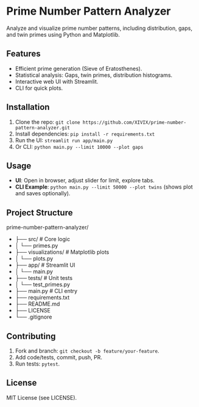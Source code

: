 # Prime Number Pattern Analyzer

Analyze and visualize prime number patterns, including distribution, gaps, and twin primes using Python and Matplotlib.

## Features
- Efficient prime generation (Sieve of Eratosthenes).
- Statistical analysis: Gaps, twin primes, distribution histograms.
- Interactive web UI with Streamlit.
- CLI for quick plots.

## Installation
1. Clone the repo: `git clone https://github.com/XIVIX/prime-number-pattern-analyzer.git`
2. Install dependencies: `pip install -r requirements.txt`
3. Run the UI: `streamlit run app/main.py`
4. Or CLI: `python main.py --limit 10000 --plot gaps`

## Usage
- **UI**: Open in browser, adjust slider for limit, explore tabs.
- **CLI Example**: `python main.py --limit 50000 --plot twins` (shows plot and saves optionally).

## Project Structure
prime-number-pattern-analyzer/
- ├── src/                 # Core logic
- │   └── primes.py
- ├── visualizations/      # Matplotlib plots
- │   └── plots.py
- ├── app/                 # Streamlit UI
- │   └── main.py
- ├── tests/               # Unit tests
- │   └── test_primes.py
- ├── main.py              # CLI entry
- ├── requirements.txt
- ├── README.md
- ├── LICENSE
- └── .gitignore

## Contributing
1. Fork and branch: `git checkout -b feature/your-feature`.
2. Add code/tests, commit, push, PR.
3. Run tests: `pytest`.

## License
MIT License (see LICENSE).
